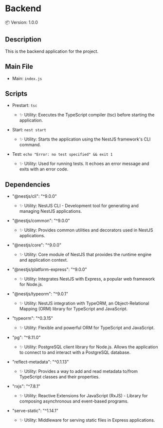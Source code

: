 # Backend

📦 Version: 1.0.0

## Description

This is the backend application for the project.

## Main File

- Main: `index.js`

## Scripts

- Prestart: `tsc`
  - ✨ Utility: Executes the TypeScript compiler (tsc) before starting the application.
  
- Start: `nest start`
  - ✨ Utility: Starts the application using the NestJS framework's CLI command.

- Test: `echo "Error: no test specified" && exit 1`
  - ✨ Utility: Used for running tests. It echoes an error message and exits with an error code.

## Dependencies

- "@nestjs/cli": "^9.0.0"
  - ✨ Utility: NestJS CLI - Development tool for generating and managing NestJS applications.

- "@nestjs/common": "^9.0.0"
  - ✨ Utility: Provides common utilities and decorators used in NestJS applications.

- "@nestjs/core": "^9.0.0"
  - ✨ Utility: Core module of NestJS that provides the runtime engine and application context.

- "@nestjs/platform-express": "^9.0.0"
  - ✨ Utility: Integrates NestJS with Express, a popular web framework for Node.js.

- "@nestjs/typeorm": "^9.0.1"
  - ✨ Utility: NestJS integration with TypeORM, an Object-Relational Mapping (ORM) library for TypeScript and JavaScript.

- "typeorm": "^0.3.15"
  - ✨ Utility: Flexible and powerful ORM for TypeScript and JavaScript.

- "pg": "^8.11.0"
  - ✨ Utility: PostgreSQL client library for Node.js. Allows the application to connect to and interact with a PostgreSQL database.

- "reflect-metadata": "^0.1.13"
  - ✨ Utility: Provides a way to add and read metadata to/from TypeScript classes and their properties.

- "rxjs": "^7.8.1"
  - ✨ Utility: Reactive Extensions for JavaScript (RxJS) - Library for composing asynchronous and event-based programs.

- "serve-static": "^1.14.1"
  - ✨ Utility: Middleware for serving static files in Express applications.